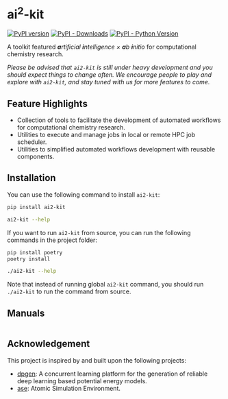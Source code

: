 # ai<sup>2</sup>-kit

[![PyPI version](https://badge.fury.io/py/ai2-kit.svg)](https://badge.fury.io/py/ai2-kit)
[![PyPI - Downloads](https://img.shields.io/pypi/dm/ai2-kit)](https://pypi.org/project/ai2-kit/)
[![PyPI - Python Version](https://img.shields.io/pypi/pyversions/ai2-kit)](https://pypi.org/project/ai2-kit/)


A toolkit featured _**a**rtificial **i**ntelligence × **a**b **i**nitio_ for computational chemistry research.

*Please be advised that `ai2-kit` is still under heavy development and you should expect things to change often. We encourage people to play and explore with `ai2-kit`, and stay tuned with us for more features to come.*


## Feature Highlights
* Collection of tools to facilitate the development of automated workflows for computational chemistry research.
* Utilities to execute and manage jobs in local or remote HPC job scheduler.
* Utilities to simplified automated workflows development with reusable components. 

## Installation

You can use the following command to install `ai2-kit`:

```bash
pip install ai2-kit  

ai2-kit --help
```

If you want to run `ai2-kit` from source, you can run the following commands in the project folder:

```bash
pip install poetry
poetry install

./ai2-kit --help
```
Note that instead of running global `ai2-kit` command, you should run `./ai2-kit` to run the command from source.

## Manuals

```{tableofcontents}
```

## Acknowledgement
This project is inspired by and built upon the following projects:
* [dpgen](https://github.com/deepmodeling/dpgen/tree/master/dpgen): A concurrent learning platform for the generation of reliable deep learning based potential energy models.
* [ase](https://wiki.fysik.dtu.dk/ase/): Atomic Simulation Environment.
